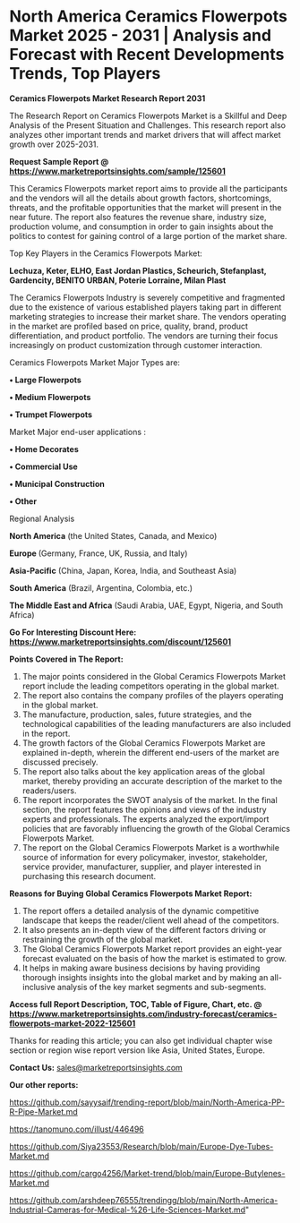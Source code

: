 # North America Ceramics Flowerpots Market 2025 - 2031 | Analysis and Forecast with Recent Developments Trends, Top Players

<strong>Ceramics Flowerpots Market Research Report 2031</strong>

The Research Report on Ceramics Flowerpots Market is a Skillful and Deep Analysis of the Present Situation and Challenges. This research report also analyzes other important trends and market drivers that will affect market growth over 2025-2031.

<strong>Request Sample Report @ <a href=https://www.marketreportsinsights.com/sample/125601>https://www.marketreportsinsights.com/sample/125601</a></strong>

This Ceramics Flowerpots market report aims to provide all the participants and the vendors will all the details about growth factors, shortcomings, threats, and the profitable opportunities that the market will present in the near future. The report also features the revenue share, industry size, production volume, and consumption in order to gain insights about the politics to contest for gaining control of a large portion of the market share.

Top Key Players in the Ceramics Flowerpots Market:

<strong>Lechuza, Keter, ELHO, East Jordan Plastics, Scheurich, Stefanplast, Gardencity, BENITO URBAN, Poterie Lorraine, Milan Plast</strong>

The Ceramics Flowerpots Industry is severely competitive and fragmented due to the existence of various established players taking part in different marketing strategies to increase their market share. The vendors operating in the market are profiled based on price, quality, brand, product differentiation, and product portfolio. The vendors are turning their focus increasingly on product customization through customer interaction.

Ceramics Flowerpots Market Major Types are:

<strong>• Large Flowerpots

• Medium Flowerpots

• Trumpet Flowerpots</strong>

Market Major end-user applications :

<strong>• Home Decorates

• Commercial Use

• Municipal Construction

• Other</strong>

Regional Analysis

</u><strong><b>North America</b></strong> (the United States, Canada, and Mexico)

<strong><b>Europe </b></strong>(Germany, France, UK, Russia, and Italy)

<strong><b>Asia-Pacific</b></strong> (China, Japan, Korea, India, and Southeast Asia)

<strong><b>South America</b></strong> (Brazil, Argentina, Colombia, etc.)

<strong><b>The Middle East and Africa</b></strong> (Saudi Arabia, UAE, Egypt, Nigeria, and South Africa)

<strong>Go For Interesting Discount Here: <a href=https://www.marketreportsinsights.com/discount/125601>https://www.marketreportsinsights.com/discount/125601</a></strong>

<strong>Points Covered in The Report:</strong>
<ol>
  <li>The major points considered in the Global Ceramics Flowerpots Market report include the leading competitors operating in the global market.</li>
  <li>The report also contains the company profiles of the players operating in the global market.</li>
  <li>The manufacture, production, sales, future strategies, and the technological capabilities of the leading manufacturers are also included in the report.</li>
  <li>The growth factors of the Global Ceramics Flowerpots Market are explained in-depth, wherein the different end-users of the market are discussed precisely.</li>
  <li>The report also talks about the key application areas of the global market, thereby providing an accurate description of the market to the readers/users.</li>
  <li>The report incorporates the SWOT analysis of the market. In the final section, the report features the opinions and views of the industry experts and professionals. The experts analyzed the export/import policies that are favorably influencing the growth of the Global Ceramics Flowerpots Market.</li>
  <li>The report on the Global Ceramics Flowerpots Market is a worthwhile source of information for every policymaker, investor, stakeholder, service provider, manufacturer, supplier, and player interested in purchasing this research document.</li>
</ol>
<strong>Reasons for Buying Global Ceramics Flowerpots Market Report:</strong>

<ol>
  <li>The report offers a detailed analysis of the dynamic competitive landscape that keeps the reader/client well ahead of the competitors.</li>
  <li>It also presents an in-depth view of the different factors driving or restraining the growth of the global market.</li>
  <li>The Global Ceramics Flowerpots Market report provides an eight-year forecast evaluated on the basis of how the market is estimated to grow.</li>
  <li>It helps in making aware business decisions by having providing thorough insights insights into the global market and by making an all-inclusive analysis of the key market segments and sub-segments.</li>
</ol>
<strong>Access full Report Description, TOC, Table of Figure, Chart, etc. @ <a href=https://www.marketreportsinsights.com/industry-forecast/ceramics-flowerpots-market-2022-125601>https://www.marketreportsinsights.com/industry-forecast/ceramics-flowerpots-market-2022-125601</a></strong>


Thanks for reading this article; you can also get individual chapter wise section or region wise report version like Asia, United States, Europe.

<strong>Contact Us:</strong>
sales@marketreportsinsights.com

<strong>Our other reports:</strong>

<a href=https://github.com/sayysaif/trending-report/blob/main/North-America-PP-R-Pipe-Market.md>https://github.com/sayysaif/trending-report/blob/main/North-America-PP-R-Pipe-Market.md</a>

<a href=https://tanomuno.com/illust/446496>https://tanomuno.com/illust/446496</a>

<a href=https://github.com/Siya23553/Research/blob/main/Europe-Dye-Tubes-Market.md>https://github.com/Siya23553/Research/blob/main/Europe-Dye-Tubes-Market.md</a>

<a href=https://github.com/cargo4256/Market-trend/blob/main/Europe-Butylenes-Market.md>https://github.com/cargo4256/Market-trend/blob/main/Europe-Butylenes-Market.md</a>

<a href=https://github.com/arshdeep76555/trendingg/blob/main/North-America-Industrial-Cameras-for-Medical-%26-Life-Sciences-Market.md>https://github.com/arshdeep76555/trendingg/blob/main/North-America-Industrial-Cameras-for-Medical-%26-Life-Sciences-Market.md</a>"
